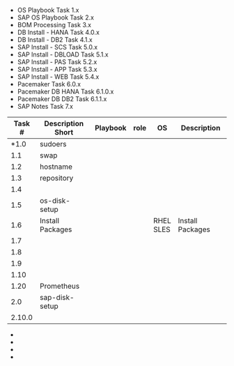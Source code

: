 
- OS Playbook Task 1.x
- SAP OS Playbook Task 2.x
- BOM Processing Task 3.x
- DB Install - HANA Task 4.0.x
- DB Install - DB2  Task 4.1.x
- SAP Install - SCS Task 5.0.x
- SAP Install - DBLOAD Task 5.1.x
- SAP Install - PAS Task 5.2.x
- SAP Install - APP Task 5.3.x
- SAP Install - WEB Task 5.4.x
- Pacemaker Task 6.0.x
- Pacemaker DB HANA Task 6.1.0.x
- Pacemaker DB DB2  Task 6.1.1.x
- SAP Notes Task 7.x


|Task #  |Description Short |Playbook|role|OS             |Description|
|--------|----------------- |--------|----|---------------|-----------|
|*1.0    | sudoers          |        |    |               |           |
| 1.1    | swap             |        |    |               |           |
| 1.2    | hostname         |        |    |               |           |
| 1.3    | repository       |        |    |               |           |
| 1.4    |                  |        |    |               |           |
| 1.5    | os-disk-setup    |        |    |               |           |
| 1.6    | Install Packages |        |    | RHEL<br/>SLES | Install Packages |
| 1.7    |                  |        |    |               |           |
| 1.8    |                  |        |    |               |           |
| 1.9    |                  |        |    |               |           |
| 1.10   |                  |        |    |               |           |
| 1.20   | Prometheus       |        |    |               |           |
| 2.0    | sap-disk-setup   |        |    |               |           |
| 2.10.0 |    |        |    |               |           |


- 
- 
- 
- 
